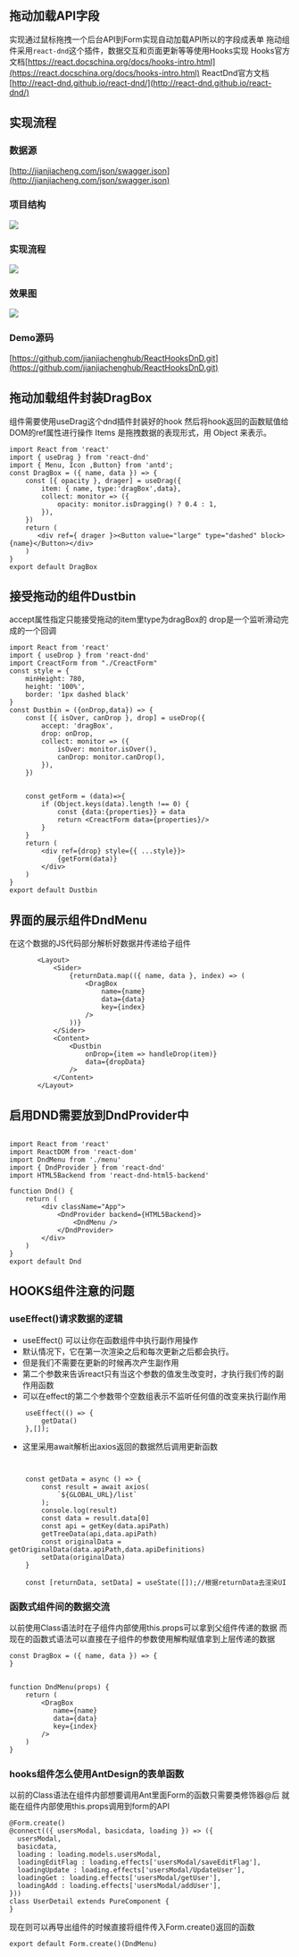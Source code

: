 ## 拖动加载API字段
实现通过鼠标拖拽一个后台API到Form实现自动加载API所以的字段成表单
拖动组件采用`react-dnd`这个插件，数据交互和页面更新等等使用Hooks实现
Hooks官方文档[https://react.docschina.org/docs/hooks-intro.html](https://react.docschina.org/docs/hooks-intro.html)
ReactDnd官方文档[http://react-dnd.github.io/react-dnd/](http://react-dnd.github.io/react-dnd/)
## 实现流程 

### 数据源
[http://jianjiacheng.com/json/swagger.json](http://jianjiacheng.com/json/swagger.json)

### 项目结构

![](http://photo.jianjiacheng.com/blog/s2/2.png) 

### 实现流程

![](http://photo.jianjiacheng.com/blog/s2/1.png)

### 效果图
![](http://photo.jianjiacheng.com/blog/s2/3.gif)

### Demo源码
[https://github.com/jianjiachenghub/ReactHooksDnD.git](https://github.com/jianjiachenghub/ReactHooksDnD.git)

## 拖动加载组件封装DragBox
组件需要使用useDrag这个dnd插件封装好的hook
然后将hook返回的函数赋值给DOM的ref属性进行操作
Items 是拖拽数据的表现形式，用 Object 来表示。
```
import React from 'react'
import { useDrag } from 'react-dnd'
import { Menu, Icon ,Button} from 'antd';
const DragBox = ({ name, data }) => {
    const [{ opacity }, drager] = useDrag({
        item: { name, type:'dragBox',data},
        collect: monitor => ({
            opacity: monitor.isDragging() ? 0.4 : 1,
        }),
    })
    return (
       <div ref={ drager }><Button value="large" type="dashed" block>{name}</Button></div>
    )
}
export default DragBox
```

## 接受拖动的组件Dustbin
accept属性指定只能接受拖动的item里type为dragBox的
drop是一个监听滑动完成的一个回调
```
import React from 'react'
import { useDrop } from 'react-dnd'
import CreactForm from "./CreactForm"
const style = {
    minHeight: 780,
    height: '100%',
    border: '1px dashed black'
}
const Dustbin = ({onDrop,data}) => {
    const [{ isOver, canDrop }, drop] = useDrop({
        accept: 'dragBox',
        drop: onDrop,
        collect: monitor => ({
            isOver: monitor.isOver(),
            canDrop: monitor.canDrop(),
        }),
    })


    const getForm = (data)=>{
        if (Object.keys(data).length !== 0) {
            const {data:{properties}} = data
            return <CreactForm data={properties}/>
        }
    }
    return (
        <div ref={drop} style={{ ...style}}>
            {getForm(data)}
        </div>
    )
}
export default Dustbin
```
## 界面的展示组件DndMenu
在这个数据的JS代码部分解析好数据并传递给子组件
```
       <Layout>
           <Sider>
               {returnData.map(({ name, data }, index) => (
                   <DragBox
                       name={name}
                       data={data}
                       key={index}
                   />
               ))}
           </Sider>
           <Content>
               <Dustbin
                   onDrop={item => handleDrop(item)}
                   data={dropData}
               />
           </Content>
       </Layout>
```
## 启用DND需要放到DndProvider中
```

import React from 'react'
import ReactDOM from 'react-dom'
import DndMenu from './menu'
import { DndProvider } from 'react-dnd'
import HTML5Backend from 'react-dnd-html5-backend'

function Dnd() {
    return (
        <div className="App">
            <DndProvider backend={HTML5Backend}>
                <DndMenu />
            </DndProvider>
        </div>
    )
}
export default Dnd
```

## HOOKS组件注意的问题

### useEffect()请求数据的逻辑
- useEffect() 可以让你在函数组件中执行副作用操作
- 默认情况下，它在第一次渲染之后和每次更新之后都会执行。
- 但是我们不需要在更新的时候再次产生副作用
- 第二个参数来告诉react只有当这个参数的值发生改变时，才执行我们传的副作用函数
- 可以在effect的第二个参数带个空数组表示不监听任何值的改变来执行副作用
```
    useEffect(() => {
        getData()
    },[]);
```
- 这里采用await解析出axios返回的数据然后调用更新函数
```


    const getData = async () => {
        const result = await axios(
            `${GLOBAL_URL}/list`
        );
        console.log(result)
        const data = result.data[0]
        const api = getKey(data.apiPath)
        getTreeData(api,data.apiPath)
        const originalData = getOriginalData(data.apiPath,data.apiDefinitions)
        setData(originalData)
    }
    
    const [returnData, setData] = useState([]);//根据returnData去渲染UI
```

### 函数式组件间的数据交流
以前使用Class语法时在子组件内部使用this.props可以拿到父组件传递的数据
而现在的函数式语法可以直接在子组件的参数使用解构赋值拿到上层传递的数据
```
const DragBox = ({ name, data }) => {
}


function DndMenu(props) {
    return (
        <DragBox
           name={name}
           data={data}
           key={index}
        />
    )
}

```

### hooks组件怎么使用AntDesign的表单函数
以前的Class语法在组件内部想要调用Ant里面Form的函数只需要类修饰器@后
就能在组件内部使用this.props调用到form的API

```
@Form.create()
@connect(({ usersModal, basicdata, loading }) => ({
  usersModal,
  basicdata,
  loading : loading.models.usersModal,
  loadingEditFlag : loading.effects['usersModal/saveEditFlag'],
  loadingUpdate : loading.effects['usersModal/UpdateUser'],
  loadingGet : loading.effects['usersModal/getUser'],
  loadingAdd : loading.effects['usersModal/addUser'],
}))
class UserDetail extends PureComponent {
}
```

现在则可以再导出组件的时候直接将组件传入Form.create()返回的函数

```
export default Form.create()(DndMenu)
```








